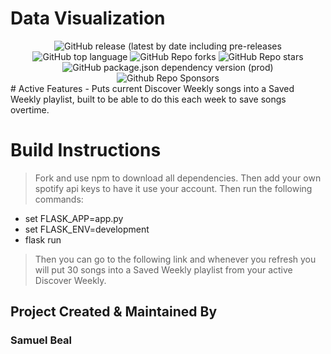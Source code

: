 # Data Visualization


<div align="center">

<img alt="GitHub release (latest by date including pre-releases" src="https://img.shields.io/github/v/release/spbeal/Misc-Website?include_prereleases">

<img alt="GitHub top language" src="https://img.shields.io/github/languages/top/spbeal/Misc-Website?style=flat">

<img alt="GitHub Repo forks" src="https://img.shields.io/github/forks/spbeal/Misc-Website?style=flat&color=success">

<img alt="GitHub Repo stars" src="https://img.shields.io/github/stars/spbeal/Misc-Website?style=flat&color=yellow">

<img alt="GitHub package.json dependency version (prod)" src="https://img.shields.io/github/package-json/dependency-version/spbeal/Misc-Website/react?style=flat">

<img alt="Github Repo Sponsors" src="https://img.shields.io/github/sponsors/spbeal?style=flat&color=blueviolet">

</div>
# Active Features
- Puts current Discover Weekly songs into a Saved Weekly playlist, built to be able to do this each week to save songs overtime. 

# Build Instructions
> Fork and use npm to download all dependencies.
> Then add your own spotify api keys to have it use your account.
> Then run the following commands:
- set FLASK_APP=app.py
- set FLASK_ENV=development
- flask run
> Then you can go to the following link and whenever you refresh you will put 30 songs into a Saved Weekly playlist from your active Discover Weekly.

## Project Created & Maintained By

### Samuel Beal
